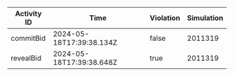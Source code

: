 | Activity ID | Time | Violation | Simulation |
| --- | --- | --- | --- |
| commitBid | 2024-05-18T17:39:38.134Z | false | 2011319 |
| revealBid | 2024-05-18T17:39:38.648Z | true | 2011319 |